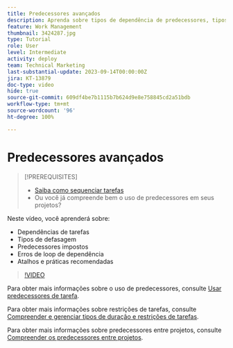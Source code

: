 ```yaml
---
title: Predecessores avançados
description: Aprenda sobre tipos de dependência de predecessores, tipos de defasagem, predecessores impostos, erros de loop de dependência, bem como alguns atalhos e práticas recomendadas.
feature: Work Management
thumbnail: 3424287.jpg
type: Tutorial
role: User
level: Intermediate
activity: deploy
team: Technical Marketing
last-substantial-update: 2023-09-14T00:00:00Z
jira: KT-13879
doc-type: video
hide: true
source-git-commit: 609df4be7b1115b7b624d9e8e758845cd2a51bdb
workflow-type: tm+mt
source-wordcount: '96'
ht-degree: 100%

---
```


# Predecessores avançados


>[!PREREQUISITES]
>
>* [Saiba como sequenciar tarefas](https://experienceleague.adobe.com/docs/workfront-learn/tutorials-workfront/manage-work/tasks/learn-to-sequence-tasks.html?lang=pt-BR)
>* Ou você já compreende bem o uso de predecessores em seus projetos?


Neste vídeo, você aprenderá sobre:

* Dependências de tarefas
* Tipos de defasagem
* Predecessores impostos
* Erros de loop de dependência
* Atalhos e práticas recomendadas

>[!VIDEO](https://video.tv.adobe.com/v/3424287/?quality=12&learn=on)

Para obter mais informações sobre o uso de predecessores, consulte [Usar predecessores de tarefa](https://experienceleague.adobe.com/docs/workfront/using/manage-work/tasks/use-task-predecessors/use-task-predecessors.html?lang=pt-BR).

Para obter mais informações sobre restrições de tarefas, consulte [Compreender e gerenciar tipos de duração e restrições de tarefas](https://experienceleague.adobe.com/docs/workfront-learn/tutorials-workfront/manage-work/intermediate-projects/understand-and-manage-duration-types-and-task-constraints.html?lang=pt-BR).

Para obter mais informações sobre predecessores entre projetos, consulte [Compreender os predecessores entre projetos](https://experienceleague.adobe.com/docs/workfront-learn/tutorials-workfront/manage-work/intermediate-projects/understand-cross-project-predecessors.html?lang=pt-BR).
